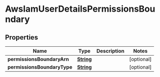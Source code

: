 

# AwsIamUserDetailsPermissionsBoundary


## Properties

| Name | Type | Description | Notes |
|------------ | ------------- | ------------- | -------------|
|**permissionsBoundaryArn** | [**String**](String.md) |  |  [optional] |
|**permissionsBoundaryType** | [**String**](String.md) |  |  [optional] |



